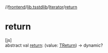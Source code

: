 //[frontend](../../../index.md)/[lib.tsstdlib](../index.md)/[Iterator](index.md)/[return](return.md)

# return

[js]\
abstract val [return](return.md): (value: [TReturn](index.md)) -&gt; dynamic?
